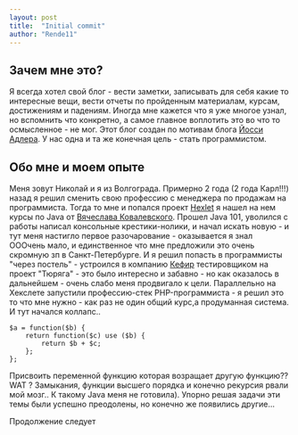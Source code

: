 ```yaml
---
layout: post
title:  "Initial commit"
author: "Rende11"
---
```

## Зачем мне это?
Я всегда хотел свой блог - вести заметки, записывать для себя какие то интересные вещи, вести отчеты по пройденным материалам, курсам, достижениям и падениям. Иногда мне кажется что я уже многое узнал, но вспомнить что конкретно, а самое главное воплотить это во что то осмысленное - не мог.
Этот блог создан по мотивам блога [Йосси Адлера](https://joisadler.me/). У нас одна и та же конечная цель - стать программистом.

## Обо мне и моем опыте

Меня зовут Николай и я из Волгограда. Примерно 2 года (2 года Карл!!!) назад я решил сменить свою профессию с менеджера по продажам на программиста. Тогда то мне и попался проект [Hexlet](https://hexlet.io) я нашел на нем курсы по Java от [Вячеслава Ковалевского](http://java.hexlet.io/). Прошел Java 101, уволился с работы написал консольные крестики-нолики, и начал искать новую - и тут меня настигло первое разочарование - оказывается я знал ОООчень мало, и единственное что мне предложили это очень скромную зп в Санкт-Петербурге. И я решил попасть в программисты "через постель" - устроился в компанию [Кефир](http://kefirgames.ru/) тестировщиком на проект "Тюряга" - это было интересно и забавно - но как оказалось в дальнейшем - очень слабо меня продвигало к цели. Параллельно на Хекслете запустили профессию-стек PHP-программиста - я решил это то что мне нужно - как раз не один общий курс,а продуманная система. И тут начался коллапс..

```
$a = function($b) {
	return function($c) use ($b) {
		return $b + $c;
	};
};
```
Присвоить переменной функцию которая возращает другую функцию?? WAT ? Замыкания, функции высшего порядка и конечно рекурсия рвали мой мозг.. К такому Java меня не готовила). Упорно решая задачи эти темы были успешно преодолены, но конечно же появились другие...

Продолжение следует
